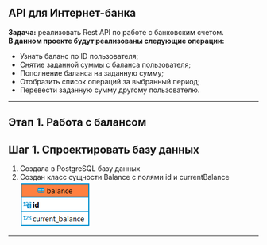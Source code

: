 ## API для Интернет-банка
**Задача:** реализовать Rest API по работе с банковским счетом.  
**В данном проекте будут реализованы следующие операции:**  
+ Узнать баланс по ID пользователя;
+ Снятие заданной суммы с баланса пользователя;
+ Пополнение баланса на заданную сумму;
+ Отобразить список операций за выбранный период;
+ Перевести заданную сумму другому пользователю.
___
## Этап 1. Работа с балансом ##  
## Шаг 1. Спроектировать базу данных ##  
1. Создала в PostgreSQL базу данных 
2. Создан класс сущности Balance с полями id и currentBalance  
![таблица balance](balance.png)

---

